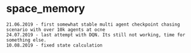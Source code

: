 # space_memory
    21.06.2019 - first somewhat stable multi agent checkpoint chasing scenario with over 10k agents at ocne  
    24.07.2019 - last attempt with DQN. Its still not working, time for something else.
    10.08.2019 - fixed state calculation